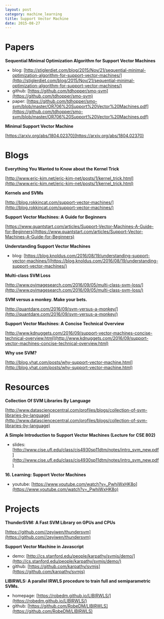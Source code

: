 ```yaml
---
layout: post
category: machine_learning
title: Support Vector Machine
date: 2015-08-27
---
```


# Papers

**Sequential Minimal Optimization Algorithm for Support Vector Machines**

- blog: [http://stiglerdiet.com/blog/2015/Nov/21/sequential-minimal-optimization-algorithm-for-support-vector-machines/](http://stiglerdiet.com/blog/2015/Nov/21/sequential-minimal-optimization-algorithm-for-support-vector-machines/)
- github: [https://github.com/tdhopper/smo-svm](https://github.com/tdhopper/smo-svm)
- paper: [https://github.com/tdhopper/smo-svm/blob/master/OR706%20Support%20Vector%20Machines.pdf](https://github.com/tdhopper/smo-svm/blob/master/OR706%20Support%20Vector%20Machines.pdf)

**Minimal Support Vector Machine**

[https://arxiv.org/abs/1804.02370](https://arxiv.org/abs/1804.02370)

# Blogs

**Everything You Wanted to Know about the Kernel Trick**

[http://www.eric-kim.net/eric-kim-net/posts/1/kernel_trick.html](http://www.eric-kim.net/eric-kim-net/posts/1/kernel_trick.html)

**Kernels and SVMs**

[http://blog.rokkincat.com/support-vector-machines/](http://blog.rokkincat.com/support-vector-machines/)

**Support Vector Machines: A Guide for Beginners**

[https://www.quantstart.com/articles/Support-Vector-Machines-A-Guide-for-Beginners](https://www.quantstart.com/articles/Support-Vector-Machines-A-Guide-for-Beginners)

**Understanding Support Vector Machines**

- blog: [https://blog.knoldus.com/2016/08/19/understanding-support-vector-machines/](https://blog.knoldus.com/2016/08/19/understanding-support-vector-machines/)

**Multi-class SVM Loss**

[http://www.pyimagesearch.com/2016/09/05/multi-class-svm-loss/](http://www.pyimagesearch.com/2016/09/05/multi-class-svm-loss/)

**SVM versus a monkey. Make your bets.**

[http://quantdare.com/2016/09/svm-versus-a-monkey/](http://quantdare.com/2016/09/svm-versus-a-monkey/)

**Support Vector Machines: A Concise Technical Overview**

[http://www.kdnuggets.com/2016/09/support-vector-machines-concise-technical-overview.html](http://www.kdnuggets.com/2016/09/support-vector-machines-concise-technical-overview.html)

**Why use SVM?**

[http://blog.yhat.com/posts/why-support-vector-machine.html](http://blog.yhat.com/posts/why-support-vector-machine.html)

# Resources

**Collection Of SVM Libraries By Language**

[http://www.datasciencecentral.com/profiles/blogs/collection-of-svm-libraries-by-language](http://www.datasciencecentral.com/profiles/blogs/collection-of-svm-libraries-by-language)

**A Simple Introduction to Support Vector Machines (Lecture for CSE 802)**

- slides: [http://www.cise.ufl.edu/class/cis4930sp11dtm/notes/intro_svm_new.pdf](http://www.cise.ufl.edu/class/cis4930sp11dtm/notes/intro_svm_new.pdf)

**16. Learning: Support Vector Machines**

- youtube: [https://www.youtube.com/watch?v=_PwhiWxHK8o](https://www.youtube.com/watch?v=_PwhiWxHK8o)

# Projects

**ThunderSVM: A Fast SVM Library on GPUs and CPUs**

[https://github.com//zeyiwen/thundersvm](https://github.com//zeyiwen/thundersvm)

**Support Vector Machine in Javascript**

- demo: [http://cs.stanford.edu/people/karpathy/svmjs/demo/](http://cs.stanford.edu/people/karpathy/svmjs/demo/)
- github: [https://github.com/karpathy/svmjs](https://github.com/karpathy/svmjs)

**LIBIRWLS: A parallel IRWLS procedure to train full and semiparametric SVMs.**

- homepage: [https://robedm.github.io/LIBIRWLS/](https://robedm.github.io/LIBIRWLS/)
- github: [https://github.com/RobeDM/LIBIRWLS](https://github.com/RobeDM/LIBIRWLS)

